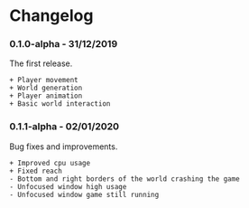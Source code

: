 # Changelog

### 0.1.0-alpha - 31/12/2019
The first release.
```
+ Player movement
+ World generation
+ Player animation
+ Basic world interaction
```

### 0.1.1-alpha - 02/01/2020
Bug fixes and improvements.
```
+ Improved cpu usage
+ Fixed reach
- Bottom and right borders of the world crashing the game
- Unfocused window high usage
- Unfocused window game still running
```
